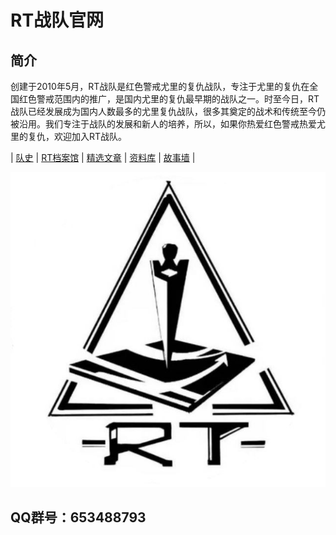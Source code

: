 # RT战队官网

## 简介
创建于2010年5月，RT战队是红色警戒尤里的复仇战队，专注于尤里的复仇在全国红色警戒范围内的推广，是国内尤里的复仇最早期的战队之一。时至今日，RT战队已经发展成为国内人数最多的尤里复仇战队，很多其奠定的战术和传统至今仍被沿用。我们专注于战队的发展和新人的培养，所以，如果你热爱红色警戒热爱尤里的复仇，欢迎加入RT战队。


| [队史](history.md)   | [RT档案馆](archive.md) | [精选文章](article.md)  | [资料库](resource.md) | [故事墙](wall.md) |


 ![RT](assets/rt.jpg)  
## QQ群号：653488793